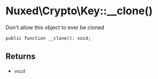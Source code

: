 # Nuxed\\Crypto\\Key::__clone()




Don't allow this object to ever be cloned




``` Hack
public function __clone(): void;
```




## Returns




+ ` void `